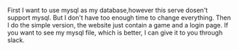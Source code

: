 First I want to use mysql as my database,however this serve dosen't support 
mysql. But I don't have too enough time to change everything. Then I do the simple 
version, the website just contain a game and a login page. If you want to see
my mysql file, which is better, I can give it to you through slack.
